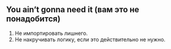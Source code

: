 ## You ain’t gonna need it (вам это не понадобится)

1. Не импортировать лишнего.
2. Не накручивать логику, если это действительно не нужно.